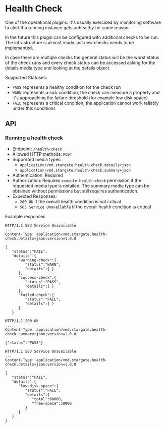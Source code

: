 # Health Check

One of the operational plugins. It's usually exercised by monitoring software to alert if a running instance gets unhealthy for some reason.

In the future this plugin can be configured with additional checks to be run. The infrastructure is almost ready just new checks needs to be implemented.

In case there are multiple checks the general status will be the worst status of the check runs and every check status can be accessed asking for the details media type and looking at the details object.

Supported Statuses:
- `PASS` represents a healthy condition for the check run
- `WARN` represents a sick condition, the check can measure a property and it's approaching the failure threshold (for example low disk space)
- `FAIL` represents a critical condition, the application cannot work reliably under this conditions

## API

### Running a health check

- Endpoint: `/health-check`
- Allowed HTTP methods: `POST`
- Supported media types:
  - `application/vnd.stargate.health-check.details+json`
  - `application/vnd.stargate.health-check.summary+json`
- Authentication: Required
- Authorization: Requires `execute:health-check` permission if the requested media type is detailed. The summary media type can be obtained without permissions but still requires authentication.
- Expected Responses:
  - `200 OK` if the overall health condition is not critical
  - `503 Service Unavailable` if the overall health condition is critical

Example responses:

```
HTTP/1.1 503 Service Unavailable
...
Content-Type: application/vnd.stargate.health-check.details+json;version=1.0.0

{
   "status":"FAIL",
   "details":{
      "warning-check":{
         "status":"WARN",
         "details":{ }
      },
      "success-check":{
         "status":"PASS",
         "details":{ }
      },
      "failed-check":{
         "status":"FAIL",
         "details":{ }
      }
   }
```

```
HTTP/1.1 200 OK
...
Content-Type: application/vnd.stargate.health-check.summary+json;version=1.0.0

{"status":"PASS"}
```

```
HTTP/1.1 503 Service Unavailable
...
Content-Type: application/vnd.stargate.health-check.details+json;version=1.0.0

{
   "status":"FAIL",
   "details":{
      "low-disk-space":{
         "status":"FAIL",
         "details":{
            "total":60000,
            "free-space":50000
         }
      }
   }
}
```
